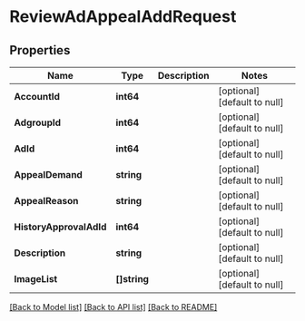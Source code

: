 # ReviewAdAppealAddRequest

## Properties
Name | Type | Description | Notes
------------ | ------------- | ------------- | -------------
**AccountId** | **int64** |  | [optional] [default to null]
**AdgroupId** | **int64** |  | [optional] [default to null]
**AdId** | **int64** |  | [optional] [default to null]
**AppealDemand** | **string** |  | [optional] [default to null]
**AppealReason** | **string** |  | [optional] [default to null]
**HistoryApprovalAdId** | **int64** |  | [optional] [default to null]
**Description** | **string** |  | [optional] [default to null]
**ImageList** | **[]string** |  | [optional] [default to null]

[[Back to Model list]](../README.md#documentation-for-models) [[Back to API list]](../README.md#documentation-for-api-endpoints) [[Back to README]](../README.md)


